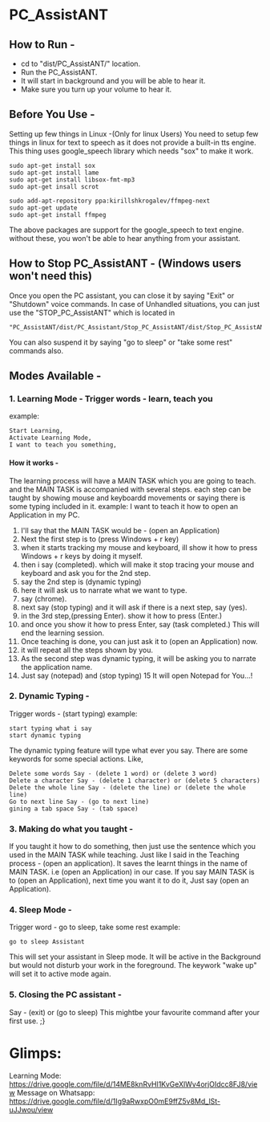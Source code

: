 # PC_AssistANT

## How to Run -
- cd to "dist/PC_AssistANT/" location.
- Run the PC_AssistANT.
- It will start in background and you will be able to hear it.
- Make sure you turn up your volume to hear it.


## Before You Use -
Setting up few things in Linux -(Only for linux Users)
You need to setup few things in linux for text to speech as it does not provide a built-in tts engine.
This thing uses google_speech library which needs "sox" to make it work.

```
sudo apt-get install sox
sudo apt-get install lame
sudo apt-get install libsox-fmt-mp3
sudo apt-get insall scrot

sudo add-apt-repository ppa:kirillshkrogalev/ffmpeg-next
sudo apt-get update
sudo apt-get install ffmpeg
```

The above packages are support for the google_speech to text engine. 
without these, you won't be able to hear anything from your assistant.

## How to Stop PC_AssistANT -	(Windows users won't need this)  
Once you open the PC assistant, you can close it by saying "Exit" or "Shutdown" voice commands.
In case of Unhandled situations, you can just use the "STOP_PC_AssistANT" which is located in
```
"PC_AssistANT/dist/PC_Assistant/Stop_PC_AssistANT/dist/Stop_PC_AssistANT/Stop_PC_AssistANT."
```

You can also suspend it by saying "go to sleep" or "take some rest" commands also.

## Modes Available - 

### 1. Learning Mode  -  Trigger words - learn, teach you
example:  
```
Start Learning,
Activate Learning Mode,
I want to teach you something,
```

#### How it works - 
The learning process will have a MAIN TASK which you are going to teach.
and the MAIN TASK is accompanied with several steps.
each step can be taught by showing mouse and keyboardd movements or saying there is some typing included in it.
example:   I want to teach it how to open an Application in my PC.
1. I'll say that the MAIN TASK would be - (open an Application)
2. Next the first step is to (press Windows + r key)
3. when it starts tracking my mouse and keyboard, ill show it how to press Windows + r keys by doing it myself.
4. then i say (completed). which will make it stop tracing your mouse and keyboard and ask you for the 2nd step.
5. say the 2nd step is (dynamic typing)
6. here it will ask us to narrate what we want to type.
7. say (chrome).
8. next say (stop typing) and it will ask if there is a next step, say (yes).
9. in the 3rd step,(pressing Enter). show it how to press (Enter.)
10. and once you show it how to press Enter, say (task completed.) This will end the learning session.
11. Once teaching is done, you can just ask it to (open an Application) now.
12. it will repeat all the steps shown by you.
13. As the second step was dynamic typing, it will be asking you to narrate the application name.
14. Just say (notepad) and (stop typing)
15 It will open Notepad for You...!


### 2. Dynamic Typing -
Trigger words - (start typing)
example:  
```
start typing what i say
start dynamic typing
```

The dynamic typing feature will type what ever you say.
There are some keywords for some special actions.
Like,
```
Delete some words Say - (delete 1 word) or (delete 3 word)
Delete a character Say - (delete 1 character) or (delete 5 characters)
Delete the whole line Say - (delete the line) or (delete the whole line)
Go to next line Say - (go to next line)
gining a tab space Say - (tab space)
```

### 3. Making do what you taught -
If you taught it how to do something, then just use the sentence which you used in the MAIN TASK while teaching.
Just like I said in the Teaching process - (open an application).
It saves the learnt things in the name of MAIN TASK. i.e (open an Application) in our case.
If you say MAIN TASK is to (open an Application), next time you want it to do it, Just say (open an Application).

### 4. Sleep Mode - 
Trigger word - go to sleep, take some rest
example: 
```
go to sleep Assistant
```

This will set your assistant in Sleep mode. It will be active in the Background but would not disturb your work in the foreground. The keywork "wake up" will set it to active mode again.

### 5. Closing the PC assistant -
Say - (exit) or (go to sleep)
This mightbe your favourite command after your first use. ;}


# Glimps:
Learning Mode:
https://drive.google.com/file/d/14ME8knRvHl1KvGeXlWv4orjOIdcc8FJ8/view
Message on Whatsapp:
https://drive.google.com/file/d/1Ig9aRwxpO0mE9ffZ5v8Md_lSt-uJJwou/view
